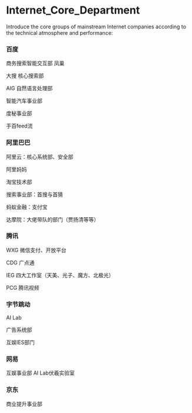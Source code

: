 # Internet_Core_Department
Introduce the core groups of mainstream Internet companies according to the technical atmosphere and performance:

### 百度
商务搜索智能交互部 凤巢

大搜 核心搜索部

AIG 自然语言处理部

智能汽车事业部

度秘事业部

手百feed流

### 阿里巴巴
阿里云：核心系统部、安全部

阿里妈妈

淘宝技术部

搜索事业部：首搜与首猜

蚂蚁金融：支付宝

达摩院：大佬带队的部门（贾扬清等等）

### 腾讯
WXG 微信支付、开放平台

CDG 广点通

IEG 四大工作室（天美、光子、魔方、北极光）

PCG 腾讯视频

### 字节跳动
AI Lab

广告系统部

互娱IES部门


### 网易

互娱事业部
AI Lab伏羲实验室

### 京东
商业提升事业部
